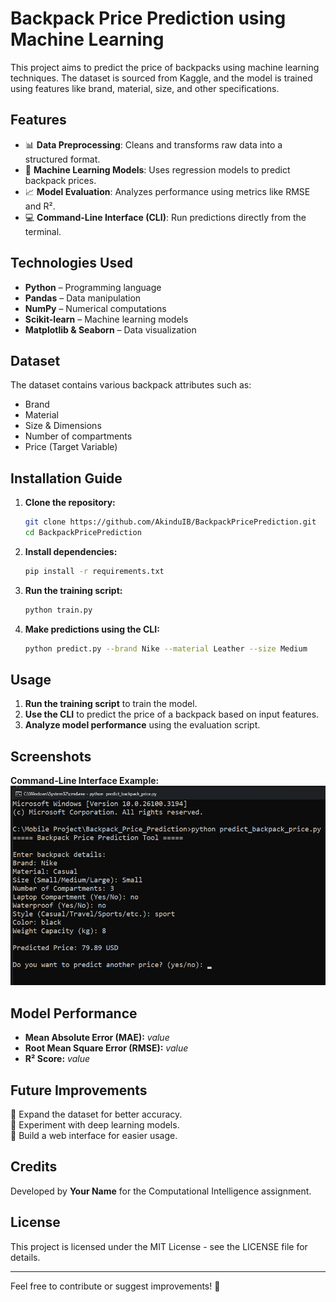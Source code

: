 # Backpack Price Prediction using Machine Learning

This project aims to predict the price of backpacks using machine learning techniques. The dataset is sourced from Kaggle, and the model is trained using features like brand, material, size, and other specifications.

## Features
- 📊 **Data Preprocessing**: Cleans and transforms raw data into a structured format.
- 🤖 **Machine Learning Models**: Uses regression models to predict backpack prices.
- 📈 **Model Evaluation**: Analyzes performance using metrics like RMSE and R².
- 💻 **Command-Line Interface (CLI)**: Run predictions directly from the terminal.

## Technologies Used
- **Python** – Programming language
- **Pandas** – Data manipulation
- **NumPy** – Numerical computations
- **Scikit-learn** – Machine learning models
- **Matplotlib & Seaborn** – Data visualization

## Dataset
The dataset contains various backpack attributes such as:
- Brand
- Material
- Size & Dimensions
- Number of compartments
- Price (Target Variable)

## Installation Guide
1. **Clone the repository:**
   ```sh
   git clone https://github.com/AkinduIB/BackpackPricePrediction.git
   cd BackpackPricePrediction
   ```
2. **Install dependencies:**
   ```sh
   pip install -r requirements.txt
   ```
3. **Run the training script:**
   ```sh
   python train.py
   ```
4. **Make predictions using the CLI:**
   ```sh
   python predict.py --brand Nike --material Leather --size Medium
   ```

## Usage
1. **Run the training script** to train the model.
2. **Use the CLI** to predict the price of a backpack based on input features.
3. **Analyze model performance** using the evaluation script.

## Screenshots
**Command-Line Interface Example:**
![CLI Screenshot](./code.png)

## Model Performance
- **Mean Absolute Error (MAE):** _value_
- **Root Mean Square Error (RMSE):** _value_
- **R² Score:** _value_

## Future Improvements
🔹 Expand the dataset for better accuracy.  
🔹 Experiment with deep learning models.  
🔹 Build a web interface for easier usage.  

## Credits
Developed by **Your Name** for the Computational Intelligence assignment.

## License
This project is licensed under the MIT License - see the LICENSE file for details.

---
Feel free to contribute or suggest improvements! 🚀

